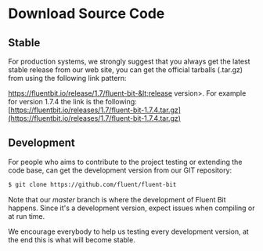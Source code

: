 # Download Source Code

## Stable

For production systems, we strongly suggest that you always get the latest stable release from our web site, you can get the official tarballs \(.tar.gz\) from using the following link pattern:

https://fluentbit.io/release/1.7/fluent-bit-&lt;release version&gt;. For example for version 1.7.4 the link is the following: [https://fluentbit.io/releases/1.7/fluent-bit-1.7.4.tar.gz](https://fluentbit.io/releases/1.7/fluent-bit-1.7.4.tar.gz)

## Development

For people who aims to contribute to the project testing or extending the code base, can get the development version from our GIT repository:

```bash
$ git clone https://github.com/fluent/fluent-bit
```

Note that our _master_ branch is where the development of Fluent Bit happens. Since it's a development version, expect issues when compiling or at run time.

We encourage everybody to help us testing every development version, at the end this is what will become stable.

